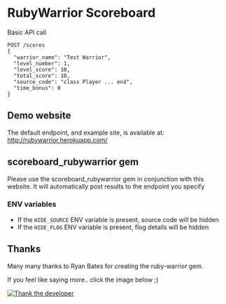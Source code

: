 RubyWarrior Scoreboard
======================

Basic API call

    POST /scores
    {
      "warrior_name": "Test Warrior",
      "level_number": 1,
      "level_score": 10,
      "total_score": 10,
      "source_code": "class Player ... end",
      "time_bonus": 0
    }

## Demo website

The default endpoint, and example site, is available at:
http://rubywarrior.herokuapp.com/

## scoreboard_rubywarrior gem

Please use the scoreboard_rubywarrior gem in conjunction
with this website.  It will automatically post results to
the endpoint you specify


### ENV variables

* If the `HIDE_SOURCE` ENV variable is present, source code will be hidden
* If the `HIDE_FLOG` ENV variable is present, flog details will be hidden

## Thanks

Many many thanks to Ryan Bates for creating the ruby-warrior gem.

If you feel like saying more.. click the image below ;)

[![Thank the developer](https://raw.githubusercontent.com/thankadeveloper/thankadeveloper/master/app/assets/images/badge.png)](http:/thankadeveloper.org?repo=ruby-meetup-resources/scoreboard_rubywarrior)
